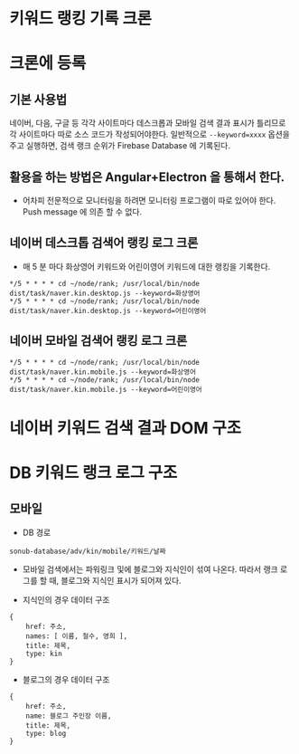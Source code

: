 # 키워드 랭킹 기록 크론


# 크론에 등록

## 기본 사용법
네이버, 다음, 구글 등 각각 사이트마다 데스크롭과 모바일 검색 결과 표시가 틀리므로 각 사이트마다 따로 소스 코드가 작성되어야한다.
일반적으로 `--keyword=xxxx` 옵션을 주고 실행하면, 검색 랭크 순위가 Firebase Database 에 기록된다.

## 활용을 하는 방법은 Angular+Electron 을 통해서 한다.

* 어차피 전문적으로 모니터링을 하려면 모니터링 프로그램이 따로 있어야 한다. Push message 에 의존 할 수 없다.


## 네이버 데스크톱 검색어 랭킹 로그 크론

* 매 5 분 마다 화상영어 키워드와 어린이영어 키워드에 대한 랭킹을 기록한다.

````
*/5 * * * * cd ~/node/rank; /usr/local/bin/node dist/task/naver.kin.desktop.js --keyword=화상영어
*/5 * * * * cd ~/node/rank; /usr/local/bin/node dist/task/naver.kin.desktop.js --keyword=어린이영어
````

## 네이버 모바일 검색어 랭킹 로그 크론

````
*/5 * * * * cd ~/node/rank; /usr/local/bin/node dist/task/naver.kin.mobile.js --keyword=화상영어
*/5 * * * * cd ~/node/rank; /usr/local/bin/node dist/task/naver.kin.mobile.js --keyword=어린이영어
````

# 네이버 키워드 검색 결과 DOM 구조



# DB 키워드 랭크 로그 구조

## 모바일

* DB 경로
````
sonub-database/adv/kin/mobile/키워드/날짜
````

* 모바일 검색에서는 파워링크 및에 블로그와 지식인이 섞여 나온다. 따라서 랭크 로그를 할 때, 블로그와 지식인 표시가 되어져 있다.

* 지식인의 경우 데이터 구조

````
{
    href: 주소,
    names: [ 이름, 철수, 영희 ],
    title: 제목,
    type: kin
}
````


* 블로그의 경우 데이터 구조

````
{
    href: 주소,
    name: 블로그 주인장 이름,
    title: 제목,
    type: blog
}
````



